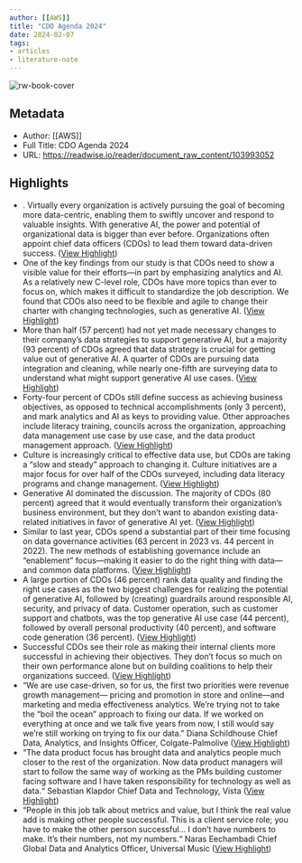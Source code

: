 ```yaml
---
author: [[AWS]]
title: "CDO Agenda 2024"
date: 2024-02-07
tags: 
- articles
- literature-note
---
```

![rw-book-cover](https://readwise-assets.s3.amazonaws.com/static/images/article0.00998d930354.png)

## Metadata
- Author: [[AWS]]
- Full Title: CDO Agenda 2024
- URL: https://readwise.io/reader/document_raw_content/103993052

## Highlights
- . Virtually every organization is actively pursuing the goal of becoming more data-centric, enabling them to swiftly uncover and respond to valuable insights. With generative AI, the power and potential of organizational data is bigger than ever before. Organizations often appoint chief data officers (CDOs) to lead them toward data-driven success. ([View Highlight](https://read.readwise.io/read/01hp1vzktjrn8eaf8b6eege7hs))
- One of the key findings from our study is that CDOs need to show a visible value for their efforts—in part by emphasizing analytics and AI. As a relatively new C-level role, CDOs have more topics than ever to focus on, which makes it difficult to standardize the job description. We found that CDOs also need to be flexible and agile to change their charter with changing technologies, such as generative AI. ([View Highlight](https://read.readwise.io/read/01hp1w07sk02t8x8svc348n2ba))
- More than half (57 percent) had not yet made necessary changes to their company’s data strategies to support generative AI, but a majority (93 percent) of CDOs agreed that data strategy is crucial for getting value out of generative AI. A quarter of CDOs are pursuing data integration and cleaning, while nearly one-fifth are surveying data to understand what might support generative AI use cases. ([View Highlight](https://read.readwise.io/read/01hp1w1efk6qsp45pvq9bjfjj1))
- Forty-four percent of CDOs still define success as achieving business objectives, as opposed to technical accomplishments (only 3 percent), and mark analytics and AI as keys to providing value. Other approaches include literacy training, councils across the organization, approaching data management use case by use case, and the data product management approach. ([View Highlight](https://read.readwise.io/read/01hp1w0sytt8aqjszya8183eqw))
- Culture is increasingly critical to effective data use, but CDOs are taking a “slow and steady” approach to changing it. Culture initiatives are a major focus for over half of the CDOs surveyed, including data literacy programs and change management. ([View Highlight](https://read.readwise.io/read/01hp1w1gv6hmbmxx85pf1810q6))
- Generative AI dominated the discussion. The majority of CDOs (80 percent) agreed that it would eventually transform their organization’s business environment, but they don’t want to abandon existing data- related initiatives in favor of generative AI yet. ([View Highlight](https://read.readwise.io/read/01hp1w0y7wsbqfdaaj216q3w0g))
- Similar to last year, CDOs spend a substantial part of their time focusing on data governance activities (63 percent in 2023 vs. 44 percent in 2022).
  The new methods of establishing governance include an “enablement” focus—making it easier to do the right thing with data—and common data platforms. ([View Highlight](https://read.readwise.io/read/01hp1w1k8bfyrgy3pfxsy00wf5))
- A large portion of CDOs (46 percent) rank data quality and finding the right use cases as the two biggest challenges for realizing the potential of generative AI, followed by (creating) guardrails around responsible AI, security, and privacy of data. Customer operation, such as customer support and chatbots, was the top generative AI use case (44 percent), followed by overall personal productivity (40 percent), and software code generation (36 percent). ([View Highlight](https://read.readwise.io/read/01hp1w1285nrjgkj88my6be11r))
- Successful CDOs see their role as making their internal clients more successful in achieving their objectives. They don’t focus so much on their own performance alone but on building coalitions to help their organizations succeed. ([View Highlight](https://read.readwise.io/read/01hp1w1n36prs5qbfnfe78arb4))
- “We are use case-driven, so for us, the first two priorities were revenue growth management— pricing and promotion in store and online—and marketing and media effectiveness analytics. We’re trying not to take the “boil the ocean” approach to fixing our data. If we worked on everything at once and we talk five years from now, I still would say we’re still working on trying to fix our data.” Diana Schildhouse Chief Data, Analytics, and Insights Officer, Colgate-Palmolive ([View Highlight](https://read.readwise.io/read/01hp1w36kvpa48fxwnf1vj489c))
- “The data product focus has brought data and analytics people much closer to the rest of the organization. Now data product managers will start to follow the same way of working as the PMs building customer facing software and I have taken responsibility for technology as well as data.“ Sebastian Klapdor Chief Data and Technology, Vista ([View Highlight](https://read.readwise.io/read/01hp1w3aedda68xxxzb8ad32e8))
- “People in this job talk about metrics and value, but I think the real value add is making other people successful. This is a client service role; you have to make the other person successful… I don’t have numbers to make. It’s their numbers, not my numbers.“ Naras Eechambadi Chief Global Data and Analytics Officer, Universal Music ([View Highlight](https://read.readwise.io/read/01hp1w3pnva8kctcsj8fa6ybmd))
